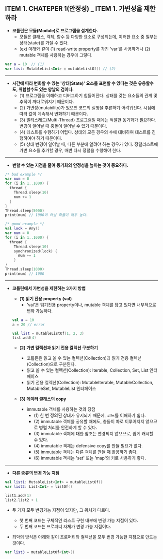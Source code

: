 ## ITEM 1. CHATEPER 1(안정성) _ ITEM 1. 가변성을 제한하라

- **코틀린은 모듈(Module)로 프로그램을 설계한다.** 
  - 모듈은 클래스, 객체, 함수 등 다양한 요소로 구성되는데, 이러한 요소 중 일부는 상태(state)를 가질 수 있다. 
  - (ex) 아래와 같이 (1) read-write property를 가진 'var'를 사용하거나 (2) mutable 객체를 사용하는 경우에 그렇다.
```kotlin
var a = 10  // (1)
var list: MutableList<Int> = mutableListOf() // (2)
```
---------------------------------------
- **시간에 따라 변화할 수 있는 '상태(State)' 요소를 표현할 수 있다는 것은 유용할수도, 위험할수도 있는 양날의 검이다.**
  - (1) 프로그램을 이해하고 디버그하기 힘들어진다. 상태를 갖는 요소들의 관계 및 추적이 까다로워지기 때문이다.
  - (2) 가변성(mutability)가 있으면 코드의 실행을 추론하기 어려워진다. 시점에 따라 값이 계속해서 변화하기 때문이다.
  - (3) 멀티스레드(Multi-Thread) 프로그램일 때에는 적절한 동기화가 필요하다. 변경이 일어날 때 충돌이 일어날 수 있기 때문이다.
  - (4) 테스트를 수행하기 어렵다. 상태의 모든 경우의 수에 대비하여 테스트를 진행하여야 하기 때문이다.
  - (5) 상태 변경이 일어날 때, 다른 부분에 알려야 하는 경우가 있다. 정렬리스트에 가변 요소를 추가할 경우, 매번 다시 정렬을 수행해야 한다.

---------------------------------------
- **변할 수 있는 지점을 줄여 동기화의 안정성을 높이는 것이 중요하다.**
```kotlin
/* bad example */
var num = 0
for (i in 1..1000) {
  thread {
    Thread.sleep(10)
    num += 1
  }
}
Thread.sleep(5000)
print(num) // 1000이 아닐 확률이 매우 높다.

/* good example */
val lock = Any()
var num = 0
for (i in 1..1000) {
  thread {
    Thread.sleep(10)
    synchronized(lock) {
      num += 1
    }
}
Thread.sleep(1000)
print(num) // 1000
```
---------------------------------------
- **코틀린에서 가변성을 제한하는 3가지 방법**
  - **(1) 읽기 전용 property (val)**
    - 'val'은 읽기전용 property이나, mutable 객체를 담고 있다면 내부적으로 변화 가능하다.
  ```kotlin
  val a = 10
  a = 20 // error
  
  val list = mutableListOf(1, 2, 3)
  list.add(4) 
  ```  
  
  - **(2) 가변 컬렉션과 읽기 전용 컬렉션 구분하기**
    - 코틀린은 읽고 쓸 수 있는 컬렉션(Collection)과 읽기 전용 컬렉션(Collection)으로 구분된다.
    - 읽고 쓸 수 있는 컬렉션(Collection): Iterable, Collection, Set, List 인터페이스
    - 읽기 전용 컬렉션(Collection): MutableIterable, MutableCollection, MutableSet, MutableList 인터페이스    
      
    
  - **(3) 데이터 클래스의 copy** 
    - immutable 객체를 사용하는 것의 장점
      - (1) 한 번 정의된 상태가 유지되기 때문에, 코드를 이해하기 쉽다.
      - (2) immutable 객체를 공유할 때에도, 충돌이 따로 이루어지지 않으므로 병렬 처리를 안전하게 할 수 있다.
      - (3) immutable 객체에 대한 참조는 변경되지 않으므로, 쉽게 캐시할 수 있다.
      - (4) immutable 객체는 defensive copy를 만들 필요가 없다.
      - (5) immutable 객체는 다른 객체를 만들 때 활용하기 좋다.
      - (6) immutable 객체는 'set' 또는 'map'의 키로 사용하기 좋다.

---------------------------------------
- **다른 종류의 변경 가능 지점**
```kotlin
val list1: MutableList<Int> = mutableListOf()
var list2: List<Int> = listOf()

list1.add(1)
list2.list2 + 1
```

- 두 가지 모두 변경가능 지점이 있지만, 그 위치가 다르다.
  - 첫 번째 코드는 구체적인 리스트 구현 내부에 변경 가능 지점이 있다.
  - 두 번째 코드는 프로퍼티 자체가 변경 가능 지점이다.

- 최악의 방식은 아래와 같이 프로퍼티와 컬렉션을 모두 변경 가능한 지점으로 만드는 것이다.
```kotlin
var list3 = mutableListOf<Int>()
```
